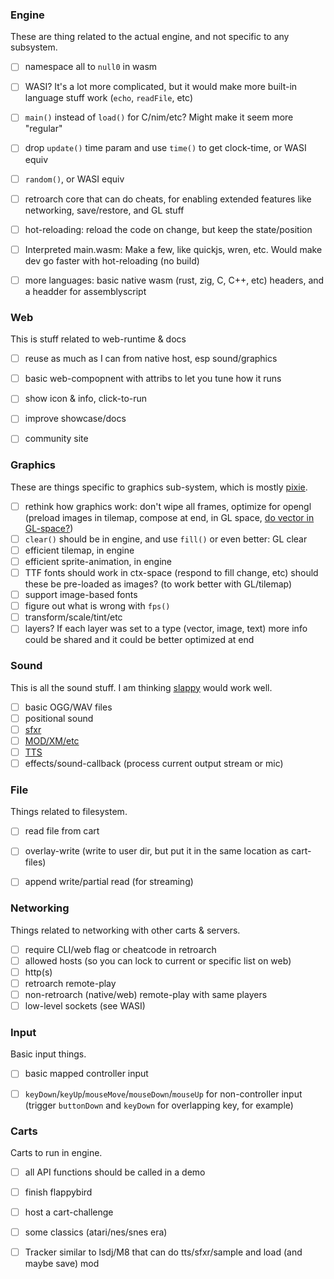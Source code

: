 ### Engine

These are thing related to the actual engine, and not specific to any subsystem.

- [ ] namespace all to `null0` in wasm
- [ ] WASI? It's a lot more complicated, but it would make more built-in language stuff work (`echo`, `readFile`, etc)
- [ ] `main()` instead of `load()` for C/nim/etc? Might make it seem more "regular"
- [ ] drop `update()` time param and use `time()` to get clock-time, or WASI equiv
- [ ] `random()`, or WASI equiv
- [ ] retroarch core that can do cheats, for enabling extended features like networking, save/restore, and GL stuff
- [ ] hot-reloading: reload the code on change, but keep the state/position
- [ ] Interpreted main.wasm: Make a few, like quickjs, wren, etc. Would make dev go faster with hot-reloading (no build)
- [ ] more languages: basic native wasm (rust, zig, C, C++, etc) headers, and a headder for assemblyscript


### Web

This is stuff related to web-runtime & docs

- [ ] reuse as much as I can from native host, esp sound/graphics
- [ ] basic web-compopnent with attribs to let you tune how it runs
- [ ] show icon & info, click-to-run
- [ ] improve showcase/docs
- [ ] community site


### Graphics

These are things specific to graphics sub-system, which is mostly [pixie](https://github.com/treeform/pixie).

- [ ] rethink how graphics work: don't wipe all frames, optimize for opengl (preload images in tilemap, compose at end, in GL space, [do vector in GL-space?](https://github.com/rev22/svgl))
- [ ] `clear()` should be in engine, and use `fill()` or even better:  GL clear
- [ ] efficient tilemap, in engine
- [ ] efficient sprite-animation, in engine
- [ ] TTF fonts should work in ctx-space (respond to fill change, etc) should these be pre-loaded as images? (to work better with GL/tilemap)
- [ ] support image-based fonts
- [ ] figure out what is wrong with `fps()`
- [ ] transform/scale/tint/etc
- [ ] layers? If each layer was set to a type (vector, image, text) more info could be shared and it could be better optimized at end

### Sound

This is all the sound stuff. I am thinking [slappy](https://github.com/treeform/slappy) would work well.

- [ ] basic OGG/WAV files
- [ ] positional sound
- [ ] [sfxr](https://www.drpetter.se/project_sfxr.html)
- [ ] [MOD/XM/etc](https://mikmod.sourceforge.net/)
- [ ] [TTS](https://discordier.github.io/sam/)
- [ ] effects/sound-callback (process current output stream or mic)

### File

Things related to filesystem.

- [ ] read file from cart
- [ ] overlay-write (write to user dir, but put it in the same location as cart-files)
- [ ] append write/partial read (for streaming)


### Networking

Things related to networking with other carts & servers.

- [ ] require CLI/web flag or cheatcode in retroarch
- [ ] allowed hosts (so you can lock to current or specific list on web)
- [ ] http(s)
- [ ] retroarch remote-play
- [ ] non-retroarch (native/web) remote-play with same players
- [ ] low-level sockets (see WASI)

### Input

Basic input things.

- [ ] basic mapped controller input
- [ ] `keyDown`/`keyUp`/`mouseMove`/`mouseDown`/`mouseUp` for non-controller input (trigger `buttonDown` and `keyDown` for overlapping key, for example)


### Carts

Carts to run in engine.

- [ ] all API functions should be called in a demo
- [ ] finish flappybird
- [ ] host a cart-challenge
- [ ] some classics (atari/nes/snes era)
- [ ] Tracker similar to lsdj/M8 that can do tts/sfxr/sample and load (and maybe save) mod

